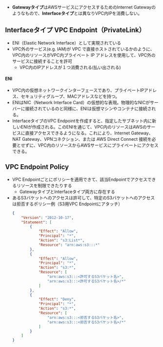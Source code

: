 - **Gatewayタイプ**はAWSサービスにアクセスするためのInternet Gatewayのようなもので、**Interfaceタイプ**とは異なりVPC内IPを消費しない。

## Interfaceタイプ VPC Endpoint（PrivateLink）
- ENI（Elastic Network Interface）として実現されている
- VPC外のサービス(e.g. IAM)が VPC で直接ホストされているかのように、VPC内のリソースがVPC内プライベート IP アドレスを使用して、VPC外のサービスに接続することを許可
  - VPC内のIPアドレスが１つ消費される(払い出される)
#### ENI
- VPC内の仮想ネットワークインターフェースであり、プライベートIPアドレス、セキュリティグループ、MACアドレスなどを持つ。
- ENIはNIC（Network Interface Card）の仮想的な表現。物理的なNICがサーバーに接続されているのと同様に、ENIは仮想マシンやコンテナに接続される。
- InterfaceタイプのVPC Endpointを作成すると、指定したサブネット内に新しいENIが作成される。このENIを通じて、VPC内のリソースはAWSのサービスに直接アクセスできるようになる。これにより、Internet Gateway、NAT Gateway、VPNコネクション、または AWS Direct Connect 接続を必要とせずに、VPC内のリソースからAWSサービスにプライベートにアクセスできる。

## VPC Endpoint Policy
- VPC Endpointごとにポリシーを適用できて、該当Endpointでアクセスできるリソースを制限できたりする
  - GatewayタイプとInterfaceタイプ両方に存在する
- あるS3バケットへのアクセスは許可して、特定のS3バケットへのアクセスは拒否するポリシー例（S3用VPC Endpointにアタッチ）
  ~~~json
  {
      "Version": "2012-10-17",
      "Statement": [
          {
              "Effect": "Allow",
              "Principal": "*",
              "Action": "s3:List*",
              "Resource": "arn:aws:s3:::*"
          },
          {
              "Effect": "Allow",
              "Principal": "*",
              "Action": "s3:*",
              "Resource": [
                  "arn:aws:s3:::<許可するS3バケット名>",
                  "arn:aws:s3:::<許可するS3バケット名>/*"
              ]
          },
          {
              "Effect": "Deny",
              "Principal": "*",
              "Action": "s3:*",
              "Resource": [
                  "arn:aws:s3:::<拒否するS3バケット名>",
                  "arn:aws:s3:::<拒否するS3バケット名>/*"
              ]
          }
      ]
  }
  ~~~